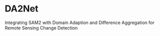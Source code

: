 # DA2Net
Integrating SAM2 with Domain Adaption and Difference Aggregation for Remote Sensing Change Detection
